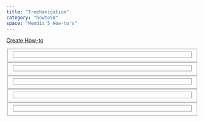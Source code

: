 ```yaml
---
title: "TreeNavigation"
category: "howto50"
space: "Mendix 5 How-to's"
---
```

[Create How-to](https://world.mendix.com?createDialogSpaceKey=ATT&createDialogBlueprintId=5036dc84-b00c-4099-b872-2ed43368136b)  

<fieldset class="hidden"><input type="hidden" name="treeId" value=""> <input type="hidden" name="treeRequestId" value="/plugins/pagetree/naturalchildren.action?decorator=none&amp;excerpt=false&amp;sort=position&amp;reverse=false&amp;disableLinks=false&amp;expandCurrent=false"> <input type="hidden" name="treePageId" value=""> <input type="hidden" name="noRoot" value="false"> <input type="hidden" name="rootPageId" value="2949310"> <input type="hidden" name="rootPage" value=""> <input type="hidden" name="startDepth" value="0"> <input type="hidden" name="spaceKey" value="howto50"> <input type="hidden" name="i18n-pagetree.loading" value="Loading..."> <input type="hidden" name="i18n-pagetree.error.permission" value="Unable to load page tree. It seems that you do not have permission to view the root page."> <input type="hidden" name="i18n-pagetree.eeror.general" value="There was a problem retrieving the page tree. Please check the server log file for more information."> <input type="hidden" name="loginUrl" value=""> <input type="hidden" name="mobile" value="false">

<fieldset class="hidden"><input type="hidden" name="ancestorId" value="2949310"></fieldset>

</fieldset>

<fieldset class="hidden"><input type="hidden" name="treeId" value=""> <input type="hidden" name="treeRequestId" value="/plugins/pagetree/naturalchildren.action?decorator=none&amp;excerpt=false&amp;sort=position&amp;reverse=false&amp;disableLinks=false&amp;expandCurrent=false"> <input type="hidden" name="treePageId" value=""> <input type="hidden" name="noRoot" value="false"> <input type="hidden" name="rootPageId" value="19202561"> <input type="hidden" name="rootPage" value=""> <input type="hidden" name="startDepth" value="0"> <input type="hidden" name="spaceKey" value="tips"> <input type="hidden" name="i18n-pagetree.loading" value="Loading..."> <input type="hidden" name="i18n-pagetree.error.permission" value="Unable to load page tree. It seems that you do not have permission to view the root page."> <input type="hidden" name="i18n-pagetree.eeror.general" value="There was a problem retrieving the page tree. Please check the server log file for more information."> <input type="hidden" name="loginUrl" value=""> <input type="hidden" name="mobile" value="false">

<fieldset class="hidden"><input type="hidden" name="ancestorId" value="19202561"></fieldset>

</fieldset>

<fieldset class="hidden"><input type="hidden" name="treeId" value=""> <input type="hidden" name="treeRequestId" value="/plugins/pagetree/naturalchildren.action?decorator=none&amp;excerpt=false&amp;sort=position&amp;reverse=false&amp;disableLinks=false&amp;expandCurrent=false"> <input type="hidden" name="treePageId" value=""> <input type="hidden" name="noRoot" value="false"> <input type="hidden" name="rootPageId" value="18449231"> <input type="hidden" name="rootPage" value=""> <input type="hidden" name="startDepth" value="0"> <input type="hidden" name="spaceKey" value="bestpractices"> <input type="hidden" name="i18n-pagetree.loading" value="Loading..."> <input type="hidden" name="i18n-pagetree.error.permission" value="Unable to load page tree. It seems that you do not have permission to view the root page."> <input type="hidden" name="i18n-pagetree.eeror.general" value="There was a problem retrieving the page tree. Please check the server log file for more information."> <input type="hidden" name="loginUrl" value=""> <input type="hidden" name="mobile" value="false">

<fieldset class="hidden"><input type="hidden" name="ancestorId" value="18449231"></fieldset>

</fieldset>

<fieldset class="hidden"><input type="hidden" name="treeId" value=""> <input type="hidden" name="treeRequestId" value="/plugins/pagetree/naturalchildren.action?decorator=none&amp;excerpt=false&amp;sort=position&amp;reverse=false&amp;disableLinks=false&amp;expandCurrent=false"> <input type="hidden" name="treePageId" value=""> <input type="hidden" name="noRoot" value="false"> <input type="hidden" name="rootPageId" value="18450035"> <input type="hidden" name="rootPage" value=""> <input type="hidden" name="startDepth" value="0"> <input type="hidden" name="spaceKey" value="appstore"> <input type="hidden" name="i18n-pagetree.loading" value="Loading..."> <input type="hidden" name="i18n-pagetree.error.permission" value="Unable to load page tree. It seems that you do not have permission to view the root page."> <input type="hidden" name="i18n-pagetree.eeror.general" value="There was a problem retrieving the page tree. Please check the server log file for more information."> <input type="hidden" name="loginUrl" value=""> <input type="hidden" name="mobile" value="false">

<fieldset class="hidden"><input type="hidden" name="ancestorId" value="18450035"></fieldset>

</fieldset>

<fieldset class="hidden"><input type="hidden" name="treeId" value=""> <input type="hidden" name="treeRequestId" value="/plugins/pagetree/naturalchildren.action?decorator=none&amp;excerpt=false&amp;sort=position&amp;reverse=false&amp;disableLinks=false&amp;expandCurrent=false"> <input type="hidden" name="treePageId" value=""> <input type="hidden" name="noRoot" value="false"> <input type="hidden" name="rootPageId" value="19203336"> <input type="hidden" name="rootPage" value=""> <input type="hidden" name="startDepth" value="0"> <input type="hidden" name="spaceKey" value="mendixcloud"> <input type="hidden" name="i18n-pagetree.loading" value="Loading..."> <input type="hidden" name="i18n-pagetree.error.permission" value="Unable to load page tree. It seems that you do not have permission to view the root page."> <input type="hidden" name="i18n-pagetree.eeror.general" value="There was a problem retrieving the page tree. Please check the server log file for more information."> <input type="hidden" name="loginUrl" value=""> <input type="hidden" name="mobile" value="false">

<fieldset class="hidden"><input type="hidden" name="ancestorId" value="19203336"></fieldset>

</fieldset>